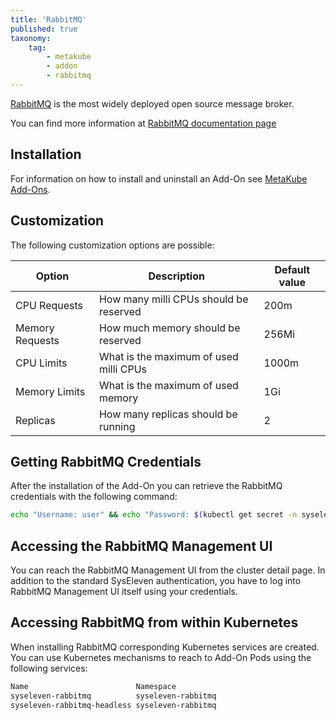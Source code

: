 ```yaml
---
title: 'RabbitMQ'
published: true
taxonomy:
    tag:
        - metakube
        - addon
        - rabbitmq
---
```


[RabbitMQ](https://www.rabbitmq.com/) is the most widely deployed open source message broker.

You can find more information at [RabbitMQ documentation page](https://www.rabbitmq.com/documentation.html)

## Installation

For information on how to install and uninstall an Add-On see [MetaKube Add-Ons](../default.en.md).

## Customization

The following customization options are possible:

| Option | Description | Default value |
| ------ | ----------- | ------------- |
| CPU Requests | How many milli CPUs should be reserved | 200m |
| Memory Requests | How much memory should be reserved | 256Mi |
| CPU Limits | What is the maximum of used milli CPUs | 1000m |
| Memory Limits | What is the maximum of used memory | 1Gi |
| Replicas | How many replicas should be running | 2 |

## Getting RabbitMQ Credentials

After the installation of the Add-On you can retrieve the RabbitMQ credentials with the following command:

```bash
echo "Username: user" && echo "Password: $(kubectl get secret -n syseleven-rabbitmq syseleven-rabbitmq -o jsonpath="{.data.rabbitmq-password}"|base64 --decode)"
```

## Accessing the RabbitMQ Management UI

You can reach the RabbitMQ Management UI from the cluster detail page. In addition to the standard SysEleven authentication, you have to log into RabbitMQ Management UI itself using your credentials.

## Accessing RabbitMQ from within Kubernetes

When installing RabbitMQ corresponding Kubernetes services are created. You can use Kubernetes mechanisms to reach to Add-On Pods using the following services:

```bash
Name                        Namespace
syseleven-rabbitmq          syseleven-rabbitmq
syseleven-rabbitmq-headless syseleven-rabbitmq
```
